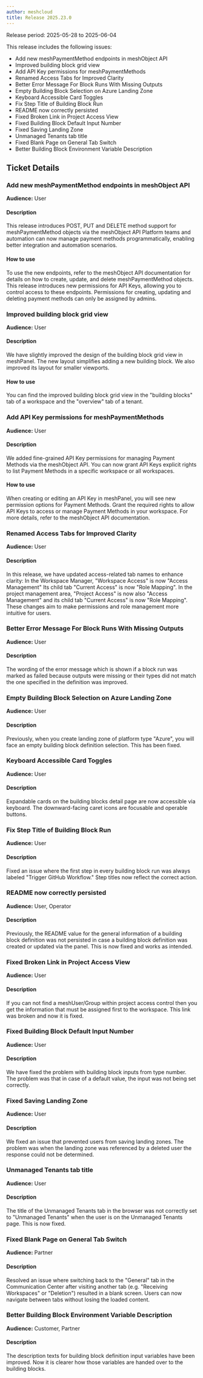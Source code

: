 ```yaml
---
author: meshcloud
title: Release 2025.23.0
---
```


Release period: 2025-05-28 to 2025-06-04

This release includes the following issues:
* Add new meshPaymentMethod endpoints in meshObject API
* Improved building block grid view
* Add API Key permissions for meshPaymentMethods
* Renamed Access Tabs for Improved Clarity
* Better Error Message For Block Runs With Missing Outputs
* Empty Building Block Selection on Azure Landing Zone
* Keyboard Accessible Card Toggles
* Fix Step Title of Building Block Run
* README now correctly persisted
* Fixed Broken Link in Project Access View
* Fixed Building Block Default Input Number
* Fixed Saving Landing Zone
* Unmanaged Tenants tab title
* Fixed Blank Page on General Tab Switch
* Better Building Block Environment Variable Description
<!--truncate-->

## Ticket Details
### Add new meshPaymentMethod endpoints in meshObject API
**Audience:** User<br>

#### Description
This release introduces POST, PUT and DELETE method support for meshPaymentMethod objects via the meshObject API
Platform teams and automation can now manage payment methods programmatically, enabling better integration and automation scenarios.

#### How to use
To use the new endpoints, refer to the meshObject API documentation for details on how to create, update, and delete
meshPaymentMethod objects. This release introduces new permissions for API Keys, allowing you to control access
to these endpoints. Permissions for creating, updating and deleting payment methods can only be assigned by admins.

### Improved building block grid view
**Audience:** User<br>

#### Description
We have slightly improved the design of the building block grid view in meshPanel.
The new layout simplifies adding a new building block. We also improved its layout for smaller viewports.

#### How to use
You can find the improved building block grid view in the "building blocks" tab of a workspace and the
"overview" tab of a tenant.

### Add API Key permissions for meshPaymentMethods
**Audience:** User<br>

#### Description
We added fine-grained API Key permissions for managing Payment Methods via the meshObject API. You can now grant
API Keys explicit rights to list Payment Methods in a specific workspace or all workspaces.

#### How to use
When creating or editing an API Key in meshPanel, you will see new permission options for Payment Methods. Grant
the required rights to allow API Keys to access or manage Payment Methods in your workspace. For more details,
refer to the meshObject API documentation.

### Renamed Access Tabs for Improved Clarity
**Audience:** User<br>

#### Description
In this release, we have updated access-related tab names to enhance clarity:
In the Workspace Manager, "Workspace Access" is now "Access Management"
Its child tab "Current Access" is now "Role Mapping".
In the project management area, "Project Access" is now also "Access Management" and its child tab 
"Current Access" is now "Role Mapping". 
These changes aim to make permissions and role management more intuitive for users.

### Better Error Message For Block Runs With Missing Outputs
**Audience:** User<br>

#### Description
The wording of the error message which is shown if a block run was marked as 
failed because outputs were missing or their types did not match the one 
specified in the definition was improved.

### Empty Building Block Selection on Azure Landing Zone
**Audience:** User<br>

#### Description
Previously, when you create landing zone of platform type "Azure", you will face an empty building block definition selection. This has been fixed.

### Keyboard Accessible Card Toggles
**Audience:** User<br>

#### Description
Expandable cards on the building blocks detail page are now accessible via keyboard. 
The downward-facing caret icons are focusable and operable buttons.

### Fix Step Title of Building Block Run
**Audience:** User<br>

#### Description
Fixed an issue where the first step in every building block run was always labeled 
"Trigger GitHub Workflow." Step titles now reflect the correct action.

### README now correctly persisted
**Audience:** User, Operator<br>

#### Description
Previously, the README value for the general information of a building block definition was not
persisted in case a building block definition was created or updated via the panel. 
This is now fixed and works as intended.

### Fixed Broken Link in Project Access View
**Audience:** User<br>

#### Description
If you can not find a meshUser/Group within project access control then you get the information that must be assigned first to the workspace. 
This link was broken and now it is fixed.

### Fixed Building Block Default Input Number
**Audience:** User<br>

#### Description
We have fixed the problem with building block inputs from type number. The problem was that in case of a default value, the input was not being set correctly.

### Fixed Saving Landing Zone
**Audience:** User<br>

#### Description
We fixed an issue that prevented users from saving landing zones. The problem was when
the landing zone was referenced by a deleted user the response could not be determined.

### Unmanaged Tenants tab title
**Audience:** User<br>

#### Description
The title of the Unmanaged Tenants tab in the browser was not correctly set to "Unmanaged Tenants" when the user is on the Unmanaged Tenants page.
This is now fixed.

### Fixed Blank Page on General Tab Switch
**Audience:** Partner<br>

#### Description
Resolved an issue where switching back to the "General" tab in the 
Communication Center after visiting another tab (e.g. "Receiving Workspaces" or 
"Deletion") resulted in a blank screen. Users can now navigate between 
tabs without losing the loaded content.

### Better Building Block Environment Variable Description
**Audience:** Customer, Partner<br>

#### Description
The description texts for building block definition input variables have been improved.
Now it is clearer how those variables are handed over to the building blocks.

